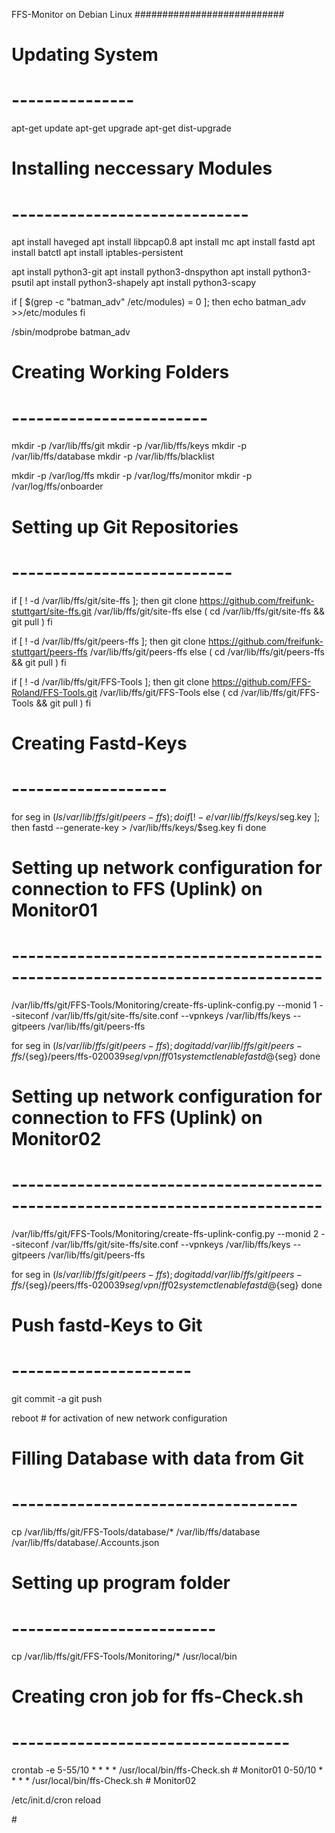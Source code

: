 FFS-Monitor on Debian Linux
###########################



# Updating System
# ---------------
apt-get update
apt-get upgrade
apt-get dist-upgrade


# Installing neccessary Modules
# -----------------------------
apt install haveged
apt install libpcap0.8
apt install mc
apt install fastd
apt install batctl
apt install iptables-persistent 

apt install python3-git
apt install python3-dnspython
apt install python3-psutil
apt install python3-shapely
apt install python3-scapy


if [ $(grep -c "batman_adv" /etc/modules) = 0 ]; then
  echo batman_adv >>/etc/modules
fi

/sbin/modprobe batman_adv


# Creating Working Folders
# ------------------------
mkdir -p /var/lib/ffs/git
mkdir -p /var/lib/ffs/keys
mkdir -p /var/lib/ffs/database
mkdir -p /var/lib/ffs/blacklist

mkdir -p /var/log/ffs
mkdir -p /var/log/ffs/monitor
mkdir -p /var/log/ffs/onboarder


# Setting up Git Repositories
# ---------------------------
if [ ! -d /var/lib/ffs/git/site-ffs ]; then
  git clone https://github.com/freifunk-stuttgart/site-ffs.git /var/lib/ffs/git/site-ffs
else
  ( cd /var/lib/ffs/git/site-ffs && git pull )
fi 

if [ ! -d /var/lib/ffs/git/peers-ffs ]; then
  git clone https://github.com/freifunk-stuttgart/peers-ffs /var/lib/ffs/git/peers-ffs
else
  ( cd /var/lib/ffs/git/peers-ffs && git pull )
fi 

if [ ! -d /var/lib/ffs/git/FFS-Tools ]; then
  git clone https://github.com/FFS-Roland/FFS-Tools.git /var/lib/ffs/git/FFS-Tools
else
  ( cd /var/lib/ffs/git/FFS-Tools && git pull )
fi 


# Creating Fastd-Keys
# -------------------
for seg in $(ls /var/lib/ffs/git/peers-ffs);
do
  if [ ! -e /var/lib/ffs/keys/$seg.key ]; then
    fastd --generate-key > /var/lib/ffs/keys/$seg.key
  fi
done


# Setting up network configuration for connection to FFS (Uplink) on Monitor01
# ----------------------------------------------------------------------------
/var/lib/ffs/git/FFS-Tools/Monitoring/create-ffs-uplink-config.py --monid 1 --siteconf /var/lib/ffs/git/site-ffs/site.conf  --vpnkeys /var/lib/ffs/keys --gitpeers /var/lib/ffs/git/peers-ffs

for seg in $(ls /var/lib/ffs/git/peers-ffs);
do
  git add /var/lib/ffs/git/peers-ffs/${seg}/peers/ffs-020039${seg/vpn/}ff01
  systemctl enable fastd@${seg}
done


# Setting up network configuration for connection to FFS (Uplink) on Monitor02
# ----------------------------------------------------------------------------
/var/lib/ffs/git/FFS-Tools/Monitoring/create-ffs-uplink-config.py --monid 2 --siteconf /var/lib/ffs/git/site-ffs/site.conf  --vpnkeys /var/lib/ffs/keys --gitpeers /var/lib/ffs/git/peers-ffs

for seg in $(ls /var/lib/ffs/git/peers-ffs);
do
  git add /var/lib/ffs/git/peers-ffs/${seg}/peers/ffs-020039${seg/vpn/}ff02
  systemctl enable fastd@${seg}
done


# Push fastd-Keys to Git
# ----------------------
git commit -a
git push

reboot    # for activation of new network configuration


# Filling Database with data from Git
# -----------------------------------
cp /var/lib/ffs/git/FFS-Tools/database/*  /var/lib/ffs/database
<edit> /var/lib/ffs/database/.Accounts.json


# Setting up program folder
# -------------------------
cp /var/lib/ffs/git/FFS-Tools/Monitoring/* /usr/local/bin


# Creating cron job for ffs-Check.sh
# ----------------------------------
crontab -e
5-55/10 * * * * /usr/local/bin/ffs-Check.sh    # Monitor01
0-50/10 * * * * /usr/local/bin/ffs-Check.sh    # Monitor02

/etc/init.d/cron reload


#<EOF>
